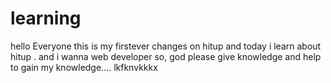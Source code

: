 # learning
hello Everyone this is my firstever changes on hitup
and today i learn about hitup .
and i wanna web developer so, god please give knowledge and help to gain my knowledge....
lkfknvkkkx
